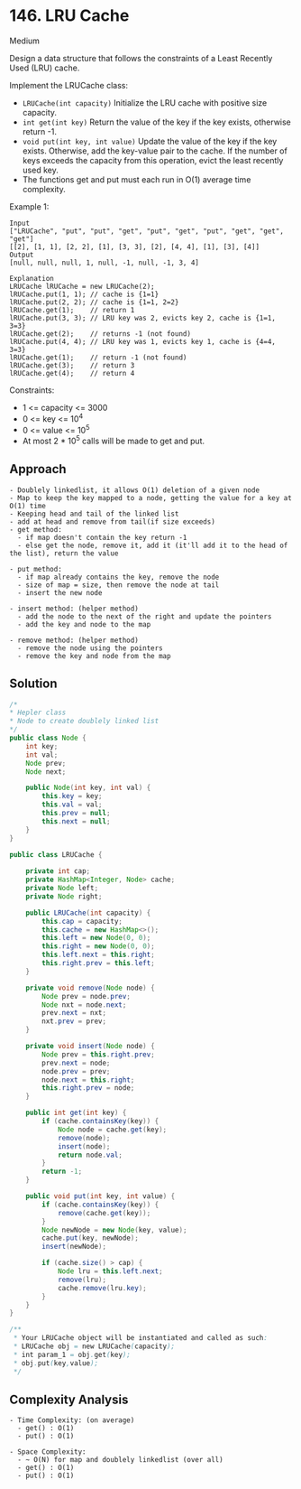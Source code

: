 # 146. LRU Cache
Medium


Design a data structure that follows the constraints of a Least Recently Used (LRU) cache.

Implement the LRUCache class:
- `LRUCache(int capacity)` Initialize the LRU cache with positive size capacity.
- `int get(int key)` Return the value of the key if the key exists, otherwise return -1.
- `void put(int key, int value)` Update the value of the key if the key exists. Otherwise, add the key-value pair to the cache. If the number of keys exceeds the capacity from this operation, evict the least recently used key.
- The functions get and put must each run in O(1) average time complexity.

 

Example 1:
```
Input
["LRUCache", "put", "put", "get", "put", "get", "put", "get", "get", "get"]
[[2], [1, 1], [2, 2], [1], [3, 3], [2], [4, 4], [1], [3], [4]]
Output
[null, null, null, 1, null, -1, null, -1, 3, 4]

Explanation
LRUCache lRUCache = new LRUCache(2);
lRUCache.put(1, 1); // cache is {1=1}
lRUCache.put(2, 2); // cache is {1=1, 2=2}
lRUCache.get(1);    // return 1
lRUCache.put(3, 3); // LRU key was 2, evicts key 2, cache is {1=1, 3=3}
lRUCache.get(2);    // returns -1 (not found)
lRUCache.put(4, 4); // LRU key was 1, evicts key 1, cache is {4=4, 3=3}
lRUCache.get(1);    // return -1 (not found)
lRUCache.get(3);    // return 3
lRUCache.get(4);    // return 4
 ```

Constraints:

- 1 <= capacity <= 3000
- 0 <= key <= 10<sup>4</sup>
- 0 <= value <= 10<sup>5</sup>
- At most 2 * 10<sup>5</sup> calls will be made to get and put.

## Approach
```
- Doublely linkedlist, it allows O(1) deletion of a given node
- Map to keep the key mapped to a node, getting the value for a key at O(1) time
- Keeping head and tail of the linked list
- add at head and remove from tail(if size exceeds)
- get method:
  - if map doesn't contain the key return -1
  - else get the node, remove it, add it (it'll add it to the head of the list), return the value
  
- put method:
  - if map already contains the key, remove the node
  - size of map = size, then remove the node at tail
  - insert the new node
  
- insert method: (helper method)
  - add the node to the next of the right and update the pointers
  - add the key and node to the map
  
- remove method: (helper method)
  - remove the node using the pointers
  - remove the key and node from the map

```

## Solution
```java
/* 
* Hepler class
* Node to create doublely linked list
*/
public class Node {
    int key;
    int val;
    Node prev;
    Node next;

    public Node(int key, int val) {
        this.key = key;
        this.val = val;
        this.prev = null;
        this.next = null;
    }
}

public class LRUCache {
    
    private int cap;
    private HashMap<Integer, Node> cache;
    private Node left;
    private Node right;

    public LRUCache(int capacity) {
        this.cap = capacity;
        this.cache = new HashMap<>();
        this.left = new Node(0, 0);
        this.right = new Node(0, 0);
        this.left.next = this.right;
        this.right.prev = this.left;
    }

    private void remove(Node node) {
        Node prev = node.prev;
        Node nxt = node.next;
        prev.next = nxt;
        nxt.prev = prev;
    }

    private void insert(Node node) {
        Node prev = this.right.prev;
        prev.next = node;
        node.prev = prev;
        node.next = this.right;
        this.right.prev = node;
    }

    public int get(int key) {
        if (cache.containsKey(key)) {
            Node node = cache.get(key);
            remove(node);
            insert(node);
            return node.val;
        }
        return -1;
    }

    public void put(int key, int value) {
        if (cache.containsKey(key)) {
            remove(cache.get(key));
        }
        Node newNode = new Node(key, value);
        cache.put(key, newNode);
        insert(newNode);

        if (cache.size() > cap) {
            Node lru = this.left.next;
            remove(lru);
            cache.remove(lru.key);
        }
    }
}

/**
 * Your LRUCache object will be instantiated and called as such:
 * LRUCache obj = new LRUCache(capacity);
 * int param_1 = obj.get(key);
 * obj.put(key,value);
 */
```

## Complexity Analysis
```
- Time Complexity: (on average)
  - get() : O(1)
  - put() : O(1)
  
- Space Complexity:
  - ~ O(N) for map and doublely linkedlist (over all)
  - get() : O(1)
  - put() : O(1)
```
